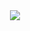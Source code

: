 
<div align="center">
  <img src="https://capsule-render.vercel.app/api?type=transparent&color=auto&height=300&section=header&text=capsule%20render&fontSize=90" />
</div>

